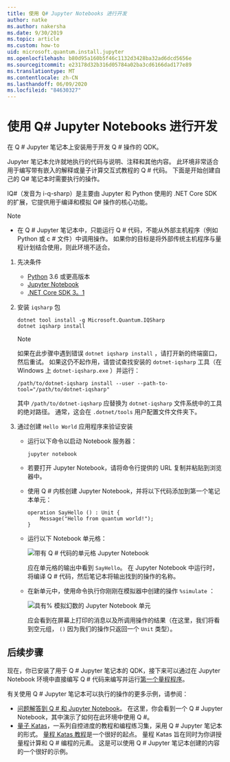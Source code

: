 ```yaml
---
title: 使用 Q# Jupyter Notebooks 进行开发
author: natke
ms.author: nakersha
ms.date: 9/30/2019
ms.topic: article
ms.custom: how-to
uid: microsoft.quantum.install.jupyter
ms.openlocfilehash: b80d95a160b5f46c1132d3428ba32ad6dcd5656e
ms.sourcegitcommit: e23178d32b316d05784a02ba3cd6166dad177e89
ms.translationtype: MT
ms.contentlocale: zh-CN
ms.lasthandoff: 06/09/2020
ms.locfileid: "84630327"
---
```

# <a name="develop-with-q-jupyter-notebooks"></a>使用 Q# Jupyter Notebooks 进行开发

在 Q # Jupyter 笔记本上安装用于开发 Q # 操作的 QDK。

Jupyter 笔记本允许就地执行的代码与说明、注释和其他内容。 此环境非常适合用于编写带有嵌入的解释或量子计算交互式教程的 Q # 代码。 下面是开始创建自己的 Q# 笔记本时需要执行的操作。

IQ#（发音为 i-q-sharp）是主要由 Jupyter 和 Python 使用的 .NET Core SDK 的扩展，它提供用于编译和模拟 Q# 操作的核心功能。

> [!NOTE]
> * 在 Q # Jupyter 笔记本中，只能运行 Q # 代码，不能从外部主机程序（例如 Python 或 c # 文件）中调用操作。 如果你的目标是将外部传统主机程序与量程计划结合使用，则此环境不适合。

1. 先决条件

    - [Python](https://www.python.org/downloads/) 3.6 或更高版本
    - [Jupyter Notebook](https://jupyter.readthedocs.io/en/latest/install.html)
    - [.NET Core SDK 3。1](https://dotnet.microsoft.com/download/dotnet-core/3.1)

1. 安装 `iqsharp` 包

    ```dotnetcli
    dotnet tool install -g Microsoft.Quantum.IQSharp
    dotnet iqsharp install
    ```

    > [!NOTE]
    > 如果在此步骤中遇到错误 `dotnet iqsharp install` ，请打开新的终端窗口，然后重试。
    > 如果这仍不起作用，请尝试查找安装的 `dotnet-iqsharp` 工具（在 Windows 上 `dotnet-iqsharp.exe` ）并运行：
    > ```
    > /path/to/dotnet-iqsharp install --user --path-to-tool="/path/to/dotnet-iqsharp"
    > ```
    > 其中 `/path/to/dotnet-iqsharp` 应替换为 `dotnet-iqsharp` 文件系统中的工具的绝对路径。
    > 通常，这会在 `.dotnet/tools` 用户配置文件文件夹下。

1. 通过创建 `Hello World` 应用程序来验证安装

    - 运行以下命令以启动 Notebook 服务器：

        ```
        jupyter notebook
        ```

    - 若要打开 Jupyter Notebook，请将命令行提供的 URL 复制并粘贴到浏览器中。

    - 使用 Q # 内核创建 Jupyter Notebook，并将以下代码添加到第一个笔记本单元：

        ```qsharp
        operation SayHello () : Unit {
            Message("Hello from quantum world!");
        }
        ```

    - 运行以下 Notebook 单元格：

        ![带有 Q # 代码的单元格 Jupyter Notebook](~/media/install-guide-jupyter.png)

        应在单元格的输出中看到 `SayHello`。 在 Jupyter Notebook 中运行时，将编译 Q # 代码，然后笔记本将输出找到的操作的名称。


    - 在新单元中，使用命令执行你刚刚在模拟器中创建的操作 `%simulate` ：

        ![具有% 模拟幻数的 Jupyter Notebook 单元](~/media/install-guide-jupyter-simulate.png)

        应会看到在屏幕上打印的消息以及所调用操作的结果（在这里，我们将看到空元组， `()` 因为我们的操作只返回一个 `Unit` 类型）。

## <a name="next-steps"></a>后续步骤

现在，你已安装了用于 Q # Jupyter 笔记本的 QDK，接下来可以通过在 Jupyter Notebook 环境中直接编写 Q # 代码来编写并运行[第一个量程程序](xref:microsoft.quantum.quickstarts.qrng)。

有关使用 Q # Jupyter 笔记本可以执行的操作的更多示例，请参阅：
- [问题解答到 Q # 和 Jupyter Notebook](https://docs.microsoft.com/samples/microsoft/quantum/intro-to-qsharp-jupyter/)。 在这里，你会看到一个 Q # Jupyter Notebook，其中演示了如何在此环境中使用 Q #。
- [量子 Katas](xref:microsoft.quantum.overview.katas)，一系列自控进度的教程和编程练习集，采用 Q # Jupyter 笔记本的形式。 [量程 Katas 教程](https://github.com/microsoft/QuantumKatas#tutorial-topics)是一个很好的起点。 量程 Katas 旨在同时为你讲授量程计算和 Q # 编程的元素。 这是可以使用 Q # Jupyter 笔记本创建的内容的一个很好的示例。
